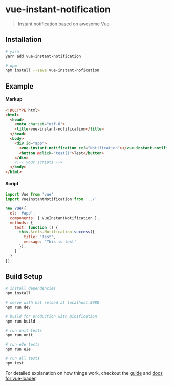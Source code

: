 # vue-instant-notification

> Instant notification based on awesome Vue

## Installation

``` bash
# yarn
yarn add vue-instant-notification

# npm
npm install --save vue-instant-nofication
```

## Example

#### Markup

``` html
<!DOCTYPE html>
<html>
  <head>
    <meta charset="utf-8">
    <title>vue-instant-notification</title>
  </head>
  <body>
    <div id="app">
      <vue-instant-notification ref="Notification"></vue-instant-notification>
      <button @click="test()">Test</button>
    </div>
    <!-- your scripts -->
  </body>
</html>
```

#### Script

``` javascript
import Vue from 'vue'
import VueInstantNotification from '../'

new Vue({
  el: '#app',
  components: { VueInstantNotification },
  methods: {
    test: function () {
      this.$refs.Notification.success({
        title: 'Test',
        message: 'This is test'
      });
    }
  }
});
```

## Build Setup

``` bash
# install dependencies
npm install

# serve with hot reload at localhost:8080
npm run dev

# build for production with minification
npm run build

# run unit tests
npm run unit

# run e2e tests
npm run e2e

# run all tests
npm test
```

For detailed explanation on how things work, checkout the [guide](http://vuejs-templates.github.io/webpack/) and [docs for vue-loader](http://vuejs.github.io/vue-loader).
